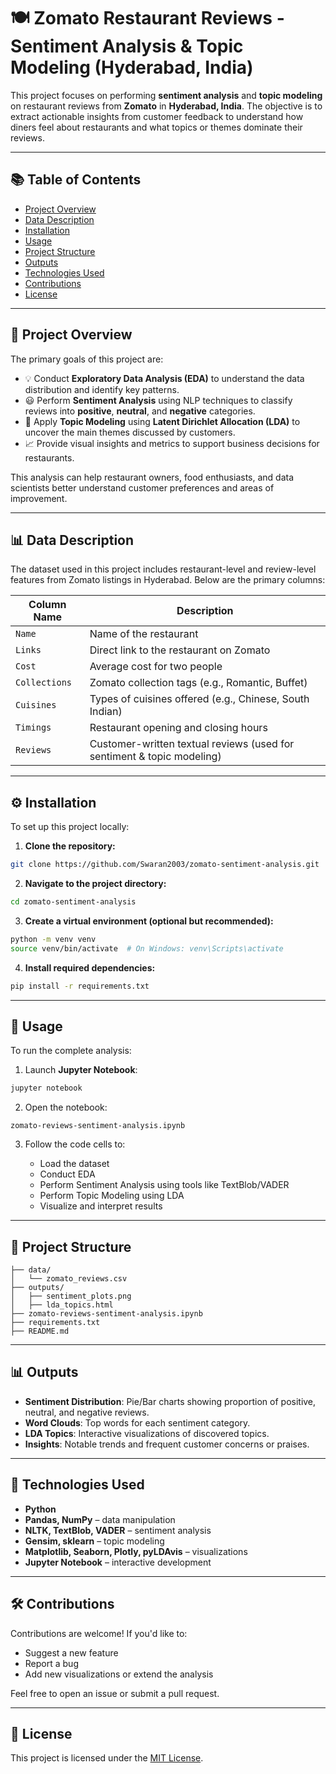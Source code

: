 # 🍽️ Zomato Restaurant Reviews - Sentiment Analysis & Topic Modeling (Hyderabad, India)

This project focuses on performing **sentiment analysis** and **topic modeling** on restaurant reviews from **Zomato** in **Hyderabad, India**. The objective is to extract actionable insights from customer feedback to understand how diners feel about restaurants and what topics or themes dominate their reviews.

---

## 📚 Table of Contents

* [Project Overview](#project-overview)
* [Data Description](#data-description)
* [Installation](#installation)
* [Usage](#usage)
* [Project Structure](#project-structure)
* [Outputs](#outputs)
* [Technologies Used](#technologies-used)
* [Contributions](#contributions)
* [License](#license)

---

## 📌 Project Overview

The primary goals of this project are:

* 💡 Conduct **Exploratory Data Analysis (EDA)** to understand the data distribution and identify key patterns.
* 😃 Perform **Sentiment Analysis** using NLP techniques to classify reviews into **positive**, **neutral**, and **negative** categories.
* 🧠 Apply **Topic Modeling** using **Latent Dirichlet Allocation (LDA)** to uncover the main themes discussed by customers.
* 📈 Provide visual insights and metrics to support business decisions for restaurants.

This analysis can help restaurant owners, food enthusiasts, and data scientists better understand customer preferences and areas of improvement.

---

## 📊 Data Description

The dataset used in this project includes restaurant-level and review-level features from Zomato listings in Hyderabad. Below are the primary columns:

| Column Name   | Description                                                            |
| ------------- | ---------------------------------------------------------------------- |
| `Name`        | Name of the restaurant                                                 |
| `Links`       | Direct link to the restaurant on Zomato                                |
| `Cost`        | Average cost for two people                                            |
| `Collections` | Zomato collection tags (e.g., Romantic, Buffet)                        |
| `Cuisines`    | Types of cuisines offered (e.g., Chinese, South Indian)                |
| `Timings`     | Restaurant opening and closing hours                                   |
| `Reviews`     | Customer-written textual reviews (used for sentiment & topic modeling) |

---

## ⚙️ Installation

To set up this project locally:

1. **Clone the repository:**

```bash
git clone https://github.com/Swaran2003/zomato-sentiment-analysis.git
```

2. **Navigate to the project directory:**

```bash
cd zomato-sentiment-analysis
```

3. **Create a virtual environment (optional but recommended):**

```bash
python -m venv venv
source venv/bin/activate  # On Windows: venv\Scripts\activate
```

4. **Install required dependencies:**

```bash
pip install -r requirements.txt
```

---

## 🧪 Usage

To run the complete analysis:

1. Launch **Jupyter Notebook**:

```bash
jupyter notebook
```

2. Open the notebook:

```
zomato-reviews-sentiment-analysis.ipynb
```

3. Follow the code cells to:

   * Load the dataset
   * Conduct EDA
   * Perform Sentiment Analysis using tools like TextBlob/VADER
   * Perform Topic Modeling using LDA
   * Visualize and interpret results

---

## 📂 Project Structure

```
├── data/
│   └── zomato_reviews.csv
├── outputs/
│   ├── sentiment_plots.png
│   ├── lda_topics.html
├── zomato-reviews-sentiment-analysis.ipynb
├── requirements.txt
├── README.md
```

---

## 📊 Outputs

* **Sentiment Distribution**: Pie/Bar charts showing proportion of positive, neutral, and negative reviews.
* **Word Clouds**: Top words for each sentiment category.
* **LDA Topics**: Interactive visualizations of discovered topics.
* **Insights**: Notable trends and frequent customer concerns or praises.

---

## 🚀 Technologies Used

* **Python**
* **Pandas, NumPy** – data manipulation
* **NLTK, TextBlob, VADER** – sentiment analysis
* **Gensim, sklearn** – topic modeling
* **Matplotlib, Seaborn, Plotly, pyLDAvis** – visualizations
* **Jupyter Notebook** – interactive development

---

## 🛠️ Contributions

Contributions are welcome! If you'd like to:

* Suggest a new feature
* Report a bug
* Add new visualizations or extend the analysis

Feel free to open an issue or submit a pull request.

---

## 📄 License

This project is licensed under the [MIT License](LICENSE).

